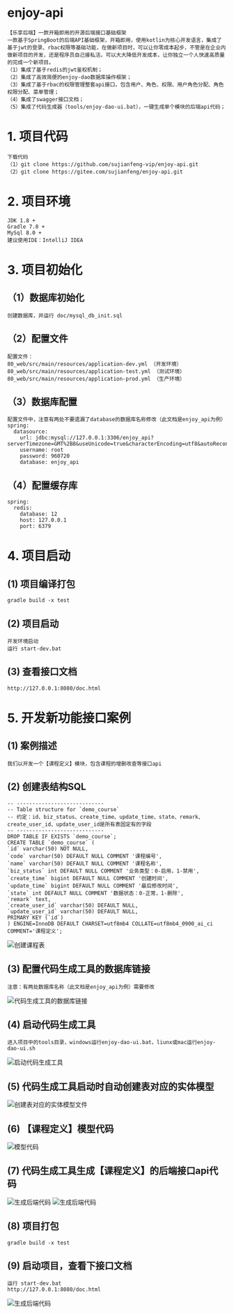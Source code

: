 # enjoy-api
    【乐享后端】一款开箱即用的开源后端接口基础框架
    一款基于SpringBoot的后端API基础框架，开箱即用，使用kotlin为核心开发语言，集成了基于jwt的登录、rbac权限等基础功能，在做新项目时，可以让你零成本起步，不管是在企业内做新项目的开发，还是程序员自己接私活，可以大大降低开发成本，让你独立一个人快速高质量的完成一个新项目。
    （1）集成了基于redis的jwt鉴权机制；
    （2）集成了高效简便的enjoy-dao数据库操作框架；
    （3）集成了基于rbac的权限管理整套api接口，包含用户、角色、权限、用户角色分配、角色权限分配、菜单管理；
    （4）集成了swagger接口文档；
    （5）集成了代码生成器（tools/enjoy-dao-ui.bat），一键生成单个模块的后端api代码；
# 1. 项目代码
    下载代码
    （1）git clone https://github.com/sujianfeng-vip/enjoy-api.git
    （2）git clone https://gitee.com/sujianfeng/enjoy-api.git
# 2. 项目环境
    JDK 1.8 +
    Gradle 7.0 +
    MySql 8.0 +
    建议使用IDE：IntelliJ IDEA
# 3. 项目初始化
## （1）数据库初始化
    创建数据库，并运行 doc/mysql_db_init.sql
## （2）配置文件 
    配置文件：    
    80_web/src/main/resources/application-dev.yml （开发环境）
    80_web/src/main/resources/application-test.yml （测试环境）
    80_web/src/main/resources/application-prod.yml （生产环境）
## （3）数据库配置
    配置文件中，注意有两处不要遗漏了database的数据库名称修改（此文档是enjoy_api为例）
    spring: 
      datasource:
        url: jdbc:mysql://127.0.0.1:3306/enjoy_api?serverTimezone=GMT%2B8&useUnicode=true&characterEncoding=utf8&autoReconnect=true&failOverReadOnly=false
        username: root
        password: 960720
        database: enjoy_api
## （4）配置缓存库
    spring:
      redis:
        database: 12
        host: 127.0.0.1
        port: 6379
# 4. 项目启动
## (1) 项目编译打包
    gradle build -x test
## (2) 项目启动
    开发环境启动
    运行 start-dev.bat
## (3) 查看接口文档
    http://127.0.0.1:8080/doc.html
# 5. 开发新功能接口案例
## (1) 案例描述
    我们以开发一个【课程定义】模块，包含课程的增删改查等接口api
## (2) 创建表结构SQL
    -- ----------------------------
    -- Table structure for `demo_course`
    -- 约定：id、biz_status、create_time、update_time、state、remark、create_user_id、update_user_id是所有表固定有的字段
    -- ----------------------------
    DROP TABLE IF EXISTS `demo_course`;
    CREATE TABLE `demo_course` (
    `id` varchar(50) NOT NULL,
    `code` varchar(50) DEFAULT NULL COMMENT '课程编号',
    `name` varchar(50) DEFAULT NULL COMMENT '课程名称',  
    `biz_status` int DEFAULT NULL COMMENT '业务类型：0-启用，1-禁用',
    `create_time` bigint DEFAULT NULL COMMENT '创建时间',
    `update_time` bigint DEFAULT NULL COMMENT '最后修改时间',
    `state` int DEFAULT NULL COMMENT '数据状态：0-正常，1-删除',
    `remark` text,
    `create_user_id` varchar(50) DEFAULT NULL,
    `update_user_id` varchar(50) DEFAULT NULL,
    PRIMARY KEY (`id`)
    ) ENGINE=InnoDB DEFAULT CHARSET=utf8mb4 COLLATE=utf8mb4_0900_ai_ci COMMENT='课程定义';
![创建课程表](https://hougu-erp2.oss-cn-shanghai.aliyuncs.com/enjoy-api/create-table.jpg)
## (3) 配置代码生成工具的数据库链接
    注意：有两处数据库名称（此文档是enjoy_api为例）需要修改
![代码生成工具的数据库链接](https://hougu-erp2.oss-cn-shanghai.aliyuncs.com/enjoy-api/tools-db.jpg)
## (4) 启动代码生成工具
    进入项目中的tools目录，windows运行enjoy-dao-ui.bat，liunx或mac运行enjoy-dao-ui.sh
![启动代码生成工具](https://hougu-erp2.oss-cn-shanghai.aliyuncs.com/enjoy-api/start-code-tools.jpg)    
## (5) 代码生成工具启动时自动创建表对应的实体模型
![创建表对应的实体模型文件](https://hougu-erp2.oss-cn-shanghai.aliyuncs.com/enjoy-api/model-code-file.jpg)
## (6) 【课程定义】模型代码
![模型代码](https://hougu-erp2.oss-cn-shanghai.aliyuncs.com/enjoy-api/model-code-class.jpg)
## (7) 代码生成工具生成【课程定义】的后端接口api代码
![生成后端代码](https://hougu-erp2.oss-cn-shanghai.aliyuncs.com/enjoy-api/build-back-code.jpg)
![生成后端代码](https://hougu-erp2.oss-cn-shanghai.aliyuncs.com/enjoy-api/demo-back-code.jpg)
## (8) 项目打包
    gradle build -x test
## (9) 启动项目，查看下接口文档
    运行 start-dev.bat
    http://127.0.0.1:8080/doc.html
![生成后端代码](https://hougu-erp2.oss-cn-shanghai.aliyuncs.com/enjoy-api/course-api-docs.jpg)    